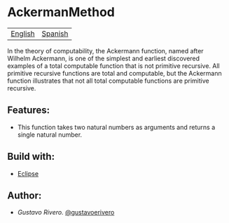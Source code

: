 # AckermanMethod

<table>
    <tr>
        <!-- Do not translate this table -->
        <td><a href="./README.md"> English </a></td>
        <td><a href="./README.ES.md"> Spanish </a></td>
    </tr>
</table>


In the theory of computability, the Ackermann function, named after Wilhelm Ackermann, is one of the simplest and earliest discovered examples of a total computable function that is not primitive recursive. All primitive recursive functions are total and computable, but the Ackermann function illustrates that not all total computable functions are primitive recursive.

## Features:

* This function takes two natural numbers as arguments and returns a single natural number.

## Build with:

* [Eclipse](https://www.eclipse.org/downloads/packages/release/2020-06/r/eclipse-ide-cc-developers)

## Author:

* *Gustavo Rivero.* [@gustavoerivero](https://github.com/gustavoerivero)

